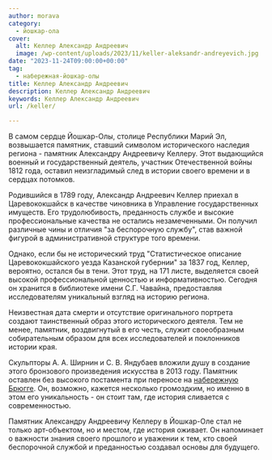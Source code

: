 ```yaml
---
author: morava
category:
  - йошкар-ола
cover:
  alt: Келлер Александр Андреевич
  image: /wp-content/uploads/2023/11/keller-aleksandr-andreyevich.jpg
date: "2023-11-24T09:00:00+00:00"
tag:
  - набережная-йошкар-олы
title: Келлер Александр Андреевич
description: Келлер Александр Андреевич
keywords: Келлер Александр Андреевич
url: /keller/

---
```

В самом сердце Йошкар\-Олы, столице Республики Марий Эл, возвышается памятник, ставший символом исторического наследия региона \- памятник Александру Андреевичу Келлеру. Этот выдающийся военный и государственный деятель, участник Отечественной войны 1812 года, оставил неизгладимый след в истории своего времени и в сердцах потомков.

Родившийся в 1789 году, Александр Андреевич Келлер приехал в Царевококшайск в качестве чиновника в Управление государственных имуществ. Его трудолюбивость, преданность службе и высокие профессиональные качества не остались незамеченными. Он получил различные чины и отличия "за беспорочную службу", став важной фигурой в административной структуре того времени.

Однако, если бы не исторический труд "Статистическое описание Царевококшайского уезда Казанской губернии" за 1837 год, Келлер, вероятно, остался бы в тени. Этот труд, на 171 листе, выделяется своей высокой профессиональной ценностью и информативностью. Сегодня он хранится в библиотеке имени С.Г. Чавайна, предоставляя исследователям уникальный взгляд на историю региона.

Неизвестная дата смерти и отсутствие оригинального портрета создают таинственный образ этого исторического деятеля. Тем не менее, памятник, воздвигнутый в его честь, служит своеобразным собирательным образом для всех исследователей и поклонников истории края.

Скульпторы А. А. Ширнин и С. В. Яндубаев вложили душу в создание этого бронзового произведения искусства в 2013 году. Памятник оставлен без высокого постамента при переносе на [набережную Брюгге](/brugge/). Он, возможно, кажется несколько громоздким, но именно в этом его уникальность \- он стоит там, где история сливается с современностью.

Памятник Александру Андреевичу Келлеру в Йошкар-Оле стал не только арт-объектом, но и местом, где история оживает. Он напоминает о важности знания своего прошлого и уважении к тем, кто своей беспорочной службой и преданностью создавал основы для будущего.
